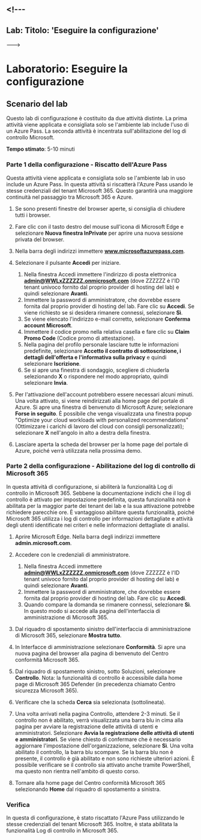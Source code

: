 <a name="---"></a><!---
---
Lab: Titolo: 'Eseguire la configurazione'
---
--->

# <a name="lab-setup"></a>Laboratorio: Eseguire la configurazione

## <a name="lab-scenario"></a>Scenario del lab

Questo lab di configurazione è costituito da due attività distinte.  La prima attività viene applicata e consigliata solo se l'ambiente lab include l'uso di un Azure Pass. La seconda attività è incentrata sull'abilitazione del log di controllo Microsoft.

**Tempo stimato**: 5-10 minuti



### <a name="setup-part-1---redeem-azure-pass"></a>Parte 1 della configurazione - Riscatto dell'Azure Pass

Questa attività viene applicata e consigliata solo se l'ambiente lab in uso include un Azure Pass. In questa attività si riscatterà l'Azure Pass usando le stesse credenziali del tenant Microsoft 365.  Questo garantirà una maggiore continuità nel passaggio tra Microsoft 365 e Azure.

1. Se sono presenti finestre del browser aperte, si consiglia di chiudere tutti i browser.

1. Fare clic con il tasto destro del mouse sull'icona di Microsoft Edge e selezionare **Nuova finestra InPrivate** per aprire una nuova sessione privata del browser.

1. Nella barra degli indirizzi immettere **www.microsoftazurepass.com**.  

1. Selezionare il pulsante **Accedi** per iniziare.

    1. Nella finestra Accedi immettere l'indirizzo di posta elettronica **admin@WWLxZZZZZZ.onmicrosoft.com** (dove ZZZZZZ è l'ID tenant univoco fornito dal proprio provider di hosting del lab) e quindi selezionare **Avanti**.
    1. Immettere la password di amministratore, che dovrebbe essere fornita dal proprio provider di hosting del lab. Fare clic su **Accedi**.  Se viene richiesto se si desidera rimanere connessi, selezionare **Sì**.
    1. Se viene elencato l'indirizzo e-mail corretto, selezionare **Conferma account Microsoft**.
    1. Immettere il codice promo nella relativa casella e fare clic su **Claim Promo Code** (Codice promo di attestazione).  
    1. Nella pagina del profilo personale lasciare tutte le informazioni predefinite, selezionare **Accetto il contratto di sottoscrizione, i dettagli dell'offerta e l'informativa sulla privacy** e quindi selezionare **Iscrizione**.
    1. Se si apre una finestra di sondaggio, scegliere di chiuderla selezionando **X** o rispondere nel modo appropriato, quindi selezionare **Invia**.

1. Per l'attivazione dell'account potrebbero essere necessari alcuni minuti.  Una volta attivato, si viene reindirizzati alla home page del portale di Azure. Si apre una finestra di benvenuto di Microsoft Azure; selezionare **Forse in seguito**. È possibile che venga visualizzata una finestra popup "Optimize your cloud workloads with personalized recommendations" (Ottimizzare i carichi di lavoro del cloud con consigli personalizzati); selezionare **X** nell'angolo in alto a destra della finestra.

1. Lasciare aperta la scheda del browser per la home page del portale di Azure, poiché verrà utilizzata nella prossima demo.

### <a name="setup-part-2---enable-microsoft-365-audit-log"></a>Parte 2 della configurazione - Abilitazione del log di controllo di Microsoft 365

In questa attività di configurazione, si abiliterà la funzionalità Log di controllo in Microsoft 365.  Sebbene la documentazione indichi che il log di controllo è attivato per impostazione predefinita, questa funzionalità non è abilitata per la maggior parte dei tenant dei lab e la sua attivazione potrebbe richiedere parecchie ore.  È vantaggioso abilitare questa funzionalità, poiché Microsoft 365 utilizza i log di controllo per informazioni dettagliate e attività degli utenti identificate nei criteri e nelle informazioni dettagliate di analisi.

1. Aprire Microsoft Edge. Nella barra degli indirizzi immettere **admin.microsoft.com**.

1. Accedere con le credenziali di amministratore.
    1. Nella finestra Accedi immettere **admin@WWLxZZZZZZ.onmicrosoft.com** (dove ZZZZZZ è l'ID tenant univoco fornito dal proprio provider di hosting del lab) e quindi selezionare **Avanti**.
    1. Immettere la password di amministratore, che dovrebbe essere fornita dal proprio provider di hosting del lab. Fare clic su **Accedi**.
    1. Quando compare la domanda se rimanere connessi, selezionare **Sì**. In questo modo si accede alla pagina dell'interfaccia di amministrazione di Microsoft 365.

1. Dal riquadro di spostamento sinistro dell'interfaccia di amministrazione di Microsoft 365, selezionare **Mostra tutto**.

1. In Interfacce di amministrazione selezionare **Conformità**.  Si apre una nuova pagina del browser alla pagina di benvenuto del Centro conformità Microsoft 365.  

1. Dal riquadro di spostamento sinistro, sotto Soluzioni, selezionare **Controllo**.  Nota: la funzionalità di controllo è accessibile dalla home page di Microsoft 365 Defender (in precedenza chiamato Centro sicurezza Microsoft 365).

1. Verificare che la scheda **Cerca** sia selezionata (sottolineata).

1. Una volta arrivati nella pagina Controllo, attendere 2-3 minuti.  Se il controllo non è abilitato, verrà visualizzata una barra blu in cima alla pagina per avviare la registrazione delle attività di utenti e amministratori.  Selezionare **Avvia la registrazione delle attività di utenti e amministratori**.  Se viene chiesto di confermare che è necessario aggiornare l'impostazione dell'organizzazione, selezionare **Sì**. Una volta abilitato il controllo, la barra blu scompare.  Se la barra blu non è presente, il controllo è già abilitato e non sono richieste ulteriori azioni.  È possibile verificare se il controllo sia attivato anche tramite PowerShell, ma questo non rientra nell'ambito di questo corso.

1. Tornare alla home page del Centro conformità Microsoft 365 selezionando **Home** dal riquadro di spostamento a sinistra.

### <a name="review"></a>Verifica

In questa di configurazione, è stato riscattato l'Azure Pass utilizzando le stesse credenziali del tenant Microsoft 365.  Inoltre, è stata abilitata la funzionalità Log di controllo in Microsoft 365.
